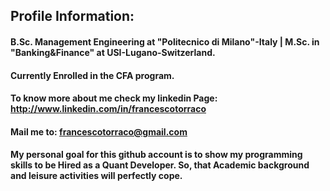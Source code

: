 ## Profile Information:
#### B.Sc. Management Engineering at "Politecnico di Milano"-Italy | M.Sc. in "Banking&Finance" at USI-Lugano-Switzerland. 
#### Currently Enrolled in the CFA program.
#### To know more about me  check my linkedin Page: http://www.linkedin.com/in/francescotorraco
#### Mail me to: francescotorraco@gmail.com


#### My personal goal for this github account is to show my programming skills to be Hired as a Quant Developer. So, that Academic background and leisure activities will perfectly cope.  

###

